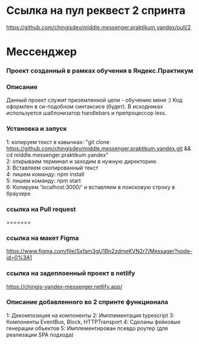 # Ссылка на пул реквест 2 спринта
https://github.com/chingisdev/middle.messenger.praktikum.yandex/pull/2

# Мессенджер 
### Проект созданный в рамках обучения в Яндекс.Практикум 
### Описание
Данный проект служит приземленной цели - обучению меня :) Код оформлен в си-подобном синтаксисе (будет).
В исходниках используется шаблонизатор handlebars и препроцессор less.

### Установка и запуск
1: копируем текст в кавычках: "git clone https://github.com/chingisdev/middle.messenger.praktikum.yandex.git && cd middle.messenger.praktikum.yandex" <br/>
2: открываем терминал и заходим в нужную директорию <br />
3: Вставляем скопированный текст <br />
4: пишем команду: npm install <br/>
5: пишем команду: npm start <br />
6: Копируем 'localhost:3000/' и вставляем в поисковую строку в браузере <br />

### ссылка на Pull request

=======
### ссылка на макет Figma
https://www.figma.com/file/Sxfam3gU1Bn2zdmeKVN2r7/Messager?node-id=0%3A1
### ссылка на задеплоенный проект в netlify
https://chingis-yandex-messenger.netlify.app/

### Описание добавленного во 2 спринте функционала
1: Декомпозиция на компоненты
2: Имплементация typescript
3: Компоненты EventBus, Block, HTTPTransport
4: Сделаны фейковые генерации объектов
5: Имплементирован псевдо роутер (для реализации SPA подхода)

